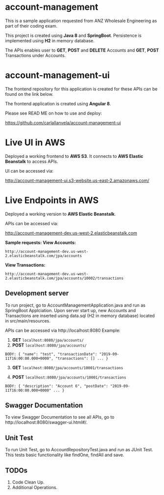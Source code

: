 # account-management

This is a sample application requested from ANZ Wholesale Engineering as part of their coding exam.

This project is created using <b>Java 8</b> and <b>SpringBoot</b>. Persistence is implemented using <b>H2</b> in memory database.

The APIs enables user to <b>GET</b>, <b>POST</b> and <b>DELETE</b> Accounts and <b>GET</b>, <b>POST</b> Transactions under Accounts.

# account-management-ui

The frontend repository for this application is created for these APIs can be found on the link below. 

The frontend application is created using <b>Angular 8</b>.

Please see READ ME on how to use and deploy:

https://github.com/carlallanvela/account-management-ui

# Live UI in AWS

Deployed a working frontend to <b>AWS S3</b>. It connects to <b>AWS Elastic Beanstalk</b> to access APIs. 

UI can be accessed via: 

http://account-management-ui.s3-website.us-east-2.amazonaws.com/

# Live Endpoints in AWS

Deployed a working version to <b>AWS Elastic Beanstalk</b>. 

APIs can be accessed via: 

http://account-management-dev.us-west-2.elasticbeanstalk.com

<b>Sample requests:</b>
<b>View Accounts:</b>

`http://account-management-dev.us-west-2.elasticbeanstalk.com/jpa/accounts`

<b>View Transactions:</b>

`http://account-management-dev.us-west-2.elasticbeanstalk.com/jpa/accounts/10002/transactions`

## Development server

To run project, go to AccountManagementApplication.java and run as SpringBoot Applciation. Upon server start  up, new Accounts and Transactions are inserted using data.sql (H2 in memory database) located in src/main/resources.

APIs can be accessed via http://localhost:8080
Example:
1) <b>GET</b>
`localhost:8080/jpa/accounts/`
2) <b>POST</b>
`localhost:8080/jpa/accounts/`

`BODY:
{
    "name": "test",
    "transactionDate": "2019-09-11T16:00:00.000+0000",
    "transactions": [] ...
}`

3) <b>GET</b>
`localhost:8080/jpa/accounts/10001/transactions`

4) <b>POST</b> 
`localhost:8080/jpa/accounts/10001/transactions`

`BODY:
{
    "description": "Account 6",
    "postDate": "2019-09-11T16:00:00.000+0000" ...
}`

## Swagger Documentation

To view Swagger Documentation to see all APIs, go to http://localhost:8080/swagger-ui.html#/.

## Unit Test

To run Unit Test, go to AccountRepositoryTest.java and run as JUnit Test. This tests basic functionality like findOne, findAll and save.

## TODOs
1) Code Clean Up.
2) Additional Operations.

